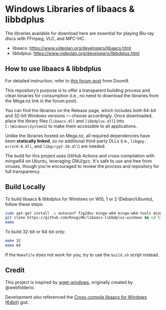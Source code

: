 # Windows Libraries of libaacs & libbdplus

The libraries available for download here are essential for playing Blu-ray discs with FFmpeg, VLC, and MPC-HC.

* libaacs: https://www.videolan.org/developers/libaacs.html
* libbdplus: https://www.videolan.org/developers/libbdplus.html

## How to use libaacs & libbdplus

For detailed instruction, refer to [this forum post](https://forum.doom9.org/showthread.php?p=1886086) from Doom9.

This repository’s purpose is to offer a transparent building process and clean binaries for consumption (i.e., no need to download the libraries from the Mega.nz link in the forum post).

You can find the libraries on the Release page, which includes both 64-bit and 32-bit Windows versions — choose accordingly. Once downloaded, place the library files (`libaacs.dll` and `libbdplus.dll`) into `C:\Windows\System32` to make them accessible to all applications.

Unlike the libraries hosted on Mega.nz, all required dependencies have been **statically linked**, so no additional third-party DLLs (i.e., `libgpg-error6-0.dll`, and `libgcrypt-20.dll`) are needed.

The build for this project uses GitHub Actions and cross-compilation with mingw64 on Ubuntu, leveraging GNU/gcc. It's safe to use and free from viruses, though you’re encouraged to review the process and repository for full transparency.

## Build Locally

To build libaacs & libbdplus for Windows on WSL 1 or 2 (Debian/Ubuntu), follow these steps:

```bash
sudo apt-get install -y autoconf fig2dev mingw-w64 mingw-w64-tools mingw-w64-i686-dev gcc make m4 pkg-config gettext
git clone https://github.com/KnugiHK/libaacs-libbdplus-windows && cd libaacs-libbdplus-windows
make
```

To build 32-bit or 64-bit only:
```bash
make 32
make 64
```

If the `Makefile` does not work for you, try to use the `build.sh` script instead.

## Credit

This project is inspired by [wget-windows](https://github.com/KnugiHK/wget-windows), originally created by @webfolderio.

Development also referenced the [Cross-compile libaacs for Windows (64bit)](https://gist.github.com/ePirat/0fd2c714dea2748cca98cf2096faa574) gist.
